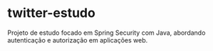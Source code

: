 # twitter-estudo
Projeto de estudo focado em Spring Security com Java, abordando autenticação e autorização em aplicações web.
